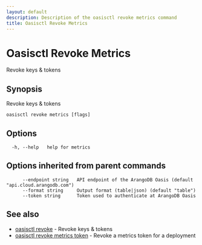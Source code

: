 ```yaml
---
layout: default
description: Description of the oasisctl revoke metrics command
title: Oasisctl Revoke Metrics
---
```

# Oasisctl Revoke Metrics

Revoke keys & tokens

## Synopsis

Revoke keys & tokens

```
oasisctl revoke metrics [flags]
```

## Options

```
  -h, --help   help for metrics
```

## Options inherited from parent commands

```
      --endpoint string   API endpoint of the ArangoDB Oasis (default "api.cloud.arangodb.com")
      --format string     Output format (table|json) (default "table")
      --token string      Token used to authenticate at ArangoDB Oasis
```

## See also

* [oasisctl revoke](oasisctl-revoke.html)	 - Revoke keys & tokens
* [oasisctl revoke metrics token](oasisctl-revoke-metrics-token.html)	 - Revoke a metrics token for a deployment

